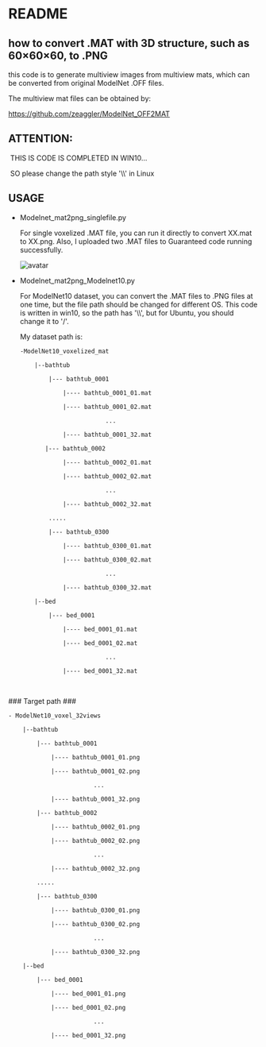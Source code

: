 # README

## how to convert .MAT with 3D structure, such as 60×60×60, to .PNG

this code is to generate multiview images from multiview mats, which can be converted from original ModelNet .OFF files. 

The multiview mat files can be obtained by:

https://github.com/zeaggler/ModelNet_OFF2MAT

## ATTENTION:

​    THIS IS CODE IS COMPLETED IN WIN10...

​    SO please change the path style '\\\\\' in Linux

## USAGE

* Modelnet_mat2png_singlefile.py

  For single voxelized .MAT file,  you can run it directly to convert XX.mat to XX.png. Also, I uploaded two .MAT files to Guaranteed code running successfully.
  
  ![avatar](https://github.com/zeaggler/ModelNet_Mat2PNG/blob/master/bathtub_0107_16.png)

* Modelnet_mat2png_Modelnet10.py

  For ModelNet10 dataset, you can convert the .MAT files to .PNG files at one time, but the file path should be changed for different OS. This code is written in win10, so the path has '\\\\', but for Ubuntu, you should change it to '/'.

  

  My dataset path is: 

  ```
  -ModelNet10_voxelized_mat
  
      |--bathtub
  
          |--- bathtub_0001
  
              |---- bathtub_0001_01.mat
  
              |---- bathtub_0001_02.mat
  
                          ...
  
              |---- bathtub_0001_32.mat
  
         |--- bathtub_0002
  
              |---- bathtub_0002_01.mat
  
              |---- bathtub_0002_02.mat
  
                          ...
  
              |---- bathtub_0002_32.mat
  
          .....
  
          |--- bathtub_0300
  
              |---- bathtub_0300_01.mat
  
              |---- bathtub_0300_02.mat
  
                          ...
  
              |---- bathtub_0300_32.mat
  
      |--bed
  
          |--- bed_0001
  
              |---- bed_0001_01.mat
  
              |---- bed_0001_02.mat
  
                          ...
  
              |---- bed_0001_32.mat
  
  ```



​    

\### Target path ###

```
- ModelNet10_voxel_32views

    |--bathtub

        |--- bathtub_0001

            |---- bathtub_0001_01.png

            |---- bathtub_0001_02.png

                        ...

            |---- bathtub_0001_32.png

        |--- bathtub_0002

            |---- bathtub_0002_01.png

            |---- bathtub_0002_02.png

                        ...

            |---- bathtub_0002_32.png

        .....

        |--- bathtub_0300

            |---- bathtub_0300_01.png

            |---- bathtub_0300_02.png

                        ...

            |---- bathtub_0300_32.png

    |--bed

        |--- bed_0001

            |---- bed_0001_01.png

            |---- bed_0001_02.png

                        ...

            |---- bed_0001_32.png

```




